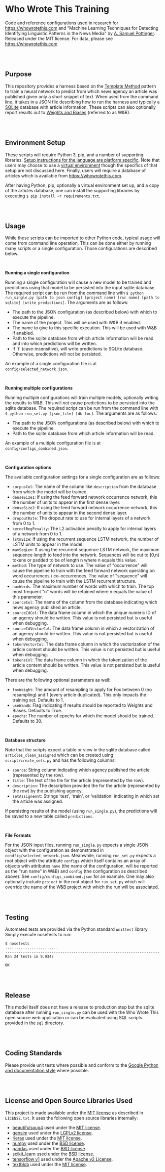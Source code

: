 Who Wrote This Training
====================================================================================================
Code and reference configurations used in research for https://whowrotethis.com and "Machine Learning Techniques for Detecting Identifying Linguistic Patterns in the News Media" by [A. Samuel Pottinger](https://gleap.org). Released under the MIT license. For data, please see https://whowrotethis.com.

<br>
<br>

Purpose
----------------------------------------------------------------------------------------------------
This repository provides a harness based on the [Template Method](https://sourcemaking.com/design_patterns/template_method) pattern to train a neural network to predict from which news agency an article was published given only a short snippet of text. When used from the command line, it takes in a JSON file describing how to run the harness and typically a [SQLite](https://www.sqlite.org/index.html) database with article information. These scripts can also optionally report results out to [Weights and Biases](https://www.wandb.com/) (referred to as W&B).

<br>
<br>

Environment Setup
----------------------------------------------------------------------------------------------------
These scripts will require Python 3, pip, and a number of supporting libraries. [Setup instructions for the language are platform specific](https://realpython.com/installing-python/). Note that users may choose to use a [virtual environment](https://realpython.com/python-virtual-environments-a-primer/) though the specifics of that setup are not discussed here. Finally, users will require a database of articles which is available from https://whowrotethis.com.

After having Python, pip, optionally a virtual environment set up, and a copy of the articles database, one can install the supporting libraries by executing `$ pip install -r requirements.txt`.

<br>
<br>

Usage
----------------------------------------------------------------------------------------------------
While these scripts can be imported to other Python code, typical usage will come from command line operation. This can be done either by running many scripts or a single configuration. Those configurations are described below.

<br>

**Running a single configuration**

Running a single configuration will cause a new model to be trained and predictions using that model to be persisted into the input sqlite database. The required script can be run from the command line with `$ python run_single.py [path to json config] [project name] [run name] [path to sqlite] [write predictions]`. The arguments are as follows:

 - The path to the JSON configuration (as described below) with which to execute the pipeline.
 - The name of the project. This will be used with W&B if enabled.
 - The name to give to this specific execution. This will be used with W&B if enabled.
 - Path to the sqlite database from which article information will be read and into which predictions will be written.
 - If 't' (case-insensitive), will write predictions to SQLite database. Otherwise, predictions will not be persisted.

An example of a single configuration file is at `config/selected_network.json`.

<br>

**Running multiple configurations**

Running multiple configurations will train multiple models, optionally writing the results to W&B. This will _not_ cause predictions to be persisted into the sqlite database. The required script can be run from the command line with `$ python run_set.py [json_file] [db loc]`. The arguments are as follows:

 - The path to the JSON configurations (as described below) with which to execute the pipeline.
 - Path to the sqlite database from which article information will be read.

An example of a multiple configuration file is at `config/configs_combined.json`.

<br>

**Configuration options**

The available configuration settings for a single configuration are as follows:

 - `corpusCol`: The name of the column like `description` from the database from which the model will be trained.
 - `denseSize1`: If using the feed forward network occurrence network, this the number of units to appear in the first dense layer.
 - `denseSize2`: If using the feed forward network occurrence network, this the number of units to appear in the second dense layer.
 - `dropoutRate`: The dropout rate to use for internal layers of a network from 0 to 1.
 - `kernelRegPenalty`: The L2 activation penalty to apply for internal layers of a network from 0 to 1.
 - `lstmSize`: If using the recurrent sequence LSTM network, the number of LSTM units to appear in the model.
 - `maxSeqLen`: If using the recurrent sequence LSTM network, the maximum sequence length to feed into the network. Sequences will be cut to [0,n) tokens or padded to be of length n where n equals this value.
 - `method`: The type of network to use. The value of "occurrence" will cause the pipeline to train with the feed forward network operating on word occurrences / co-occurrences. The value of "sequence" will cause the pipeline to train with the LSTM recurrent structure.
 - `numWords`: The maximum number of words with which to train. The top most frequent "n" words will be retained where n equals the value of this parameter.
 - `sourceCol`: The name of the column from the database indicating which news agency published an article.
 - `sourceIdCol`: The data frame column in which the unique numeric ID of an agency should be written. This value is not persisted but is useful when debugging.
 - `sourceIdVectorCol`: The data frame column in which a vectorization of an agency should be written. This value is not persisted but is useful when debugging.
 - `tokenVectorCol`: The data frame column in which the vectorization of the article content should be written. This value is not persisted but is useful when debugging.
 - `tokensCol`: The data frame column in which the tokenization of the article content should be written. This value is not persisted but is useful when debugging.

There are the following optional parameters as well:

 - `foxWeight`: The amount of resampling to apply for Fox between 0 (no resampling) and 1 (every article duplicated). This only impacts the training set. Defaults to 1.
 - `useWandb`: Flag indicating if results should be reported to Weights and Biases. Defaults to True.
 - `epochs`: The number of epochs for which the model should be trained. Defaults to 30.

<br>

**Database structure**

Note that the scripts expect a table or view in the sqlite database called `articles_clean_assigned` which can be created using `script/create_sets.py` and has the following columns:

 - `source`: String column indicating which agency published the article (represented by the row).
 - `title`: The text of the tile for the article (represented by the row).
 - `description`: The description provided the for the article (represented by the row) by the publishing agency.
 - `setAssignemnt`: Strings 'test', 'train', or 'validation' indicating in which set the article was assigned.

If persisting results of the model (using `run_single.py`), the predictions will be saved to a new table called `predictions`.

<br>

**File Formats**

For the JSON input files, running `run_single.py` expects a single JSON object with the configuration as demonstrated in `condfig/selected_network.json`. Meanwhile, running `run_set.py` expects a root object with the attribute `configs` which itself contains an array of objects with attributes `name` (the name of the configuration, will be reported as the "run name" in W&B) and `config` (the configuration as described above). See `config/configs_combined.json` for an example. One may also optionally include `project` in the root object for `run_set.py` which will override the name of the W&B project with which the run will be associated.

<br>
<br>

Testing
----------------------------------------------------------------------------------------------------
Automated tests are provided via the Python standard `unittest` library. Simply execute nosetests to run:

```
$ nosetests
........................
----------------------------------------------------------------------
Ran 24 tests in 9.934s

OK
```

<br>
<br>

Release
----------------------------------------------------------------------------------------------------
This model itself does not have a release to production step but the sqlite database after running `run_single.py` can be used with the Who Wrote This open source web application or can be evaluated using SQL scripts provided in the `sql` directory.

<br>
<br>

Coding Standards
----------------------------------------------------------------------------------------------------
Please provide unit tests where possible and conform to the [Google Python and documentation style](https://github.com/google/styleguide/blob/gh-pages/pyguide.md) where possible.

<br>
<br>

License and Open Source Libraries Used
----------------------------------------------------------------------------------------------------
This project is made available under the [MIT license](https://opensource.org/licenses/MIT) as described in `LICENSE.txt`. It uses the following open source libraries internally:

 - [beautifulsoup4](https://www.crummy.com/software/BeautifulSoup/) used under the [MIT license](https://opensource.org/licenses/MIT).
 - [gensim](https://radimrehurek.com/gensim/) used under the [LGPLv2 license](https://github.com/RaRe-Technologies/gensim/blob/develop/COPYING).
 - [Keras](https://keras.io/) used under the [MIT license](https://github.com/keras-team/keras/blob/master/LICENSE).
 - [numpy](https://www.numpy.org/) used under the [BSD license](https://www.numpy.org/license.html#license).
 - [pandas](https://pandas.pydata.org/) used under the [BSD license](http://pandas.pydata.org/pandas-docs/stable/getting_started/overview.html#license).
 - [scikit_learn](https://scikit-learn.org/stable/) used under the [BSD license](https://github.com/scikit-learn/scikit-learn/blob/master/COPYING).
 - [tensorflow v1](https://www.tensorflow.org/) used under the [Apache v2 License](https://github.com/tensorflow/tensorflow/blob/master/LICENSE).
 - [textblob](https://textblob.readthedocs.io/en/dev/) used under the [MIT license](https://textblob.readthedocs.io/en/dev/license.html).
